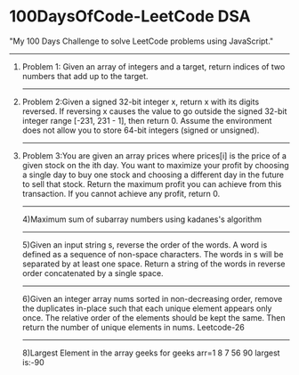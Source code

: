 # 100DaysOfCode-LeetCode DSA
"My 100 Days Challenge to solve LeetCode problems using JavaScript."<br><hr>
1) Problem 1: Given an array of integers and a target, return indices of two numbers that add up to the target.<br><hr>
2) Problem 2:Given a signed 32-bit integer x, return x with its digits reversed. If reversing x causes the value to go outside the signed 32-bit integer range [-231, 231 - 1], then return 0.
Assume the environment does not allow you to store 64-bit integers (signed or unsigned).<br> <hr>
3) Problem 3:You are given an array prices where prices[i] is the price of a given stock on the ith day.
You want to maximize your profit by choosing a single day to buy one stock and choosing a different day in the future to sell that stock.
Return the maximum profit you can achieve from this transaction. If you cannot achieve any profit, return 0.<br> <hr>
4)Maximum sum of subarray numbers using kadanes's algorithm<br><hr>
5)Given an input string s, reverse the order of the words.
A word is defined as a sequence of non-space characters. The words in s will be separated by at least one space.
Return a string of the words in reverse order concatenated by a single space.<br><hr>
6)Given an integer array nums sorted in non-decreasing order, remove the duplicates in-place such that each unique element appears only once. The relative order of the elements should be kept the same. Then return the number of unique elements in nums. Leetcode-26<br><hr>
8)Largest Element in the array geeks for geeks arr=1 8 7 56 90 largest is:-90

